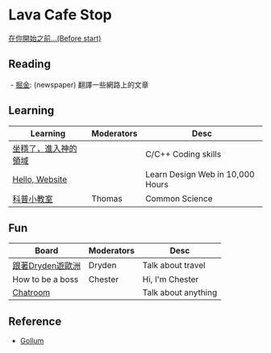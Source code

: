 # Lava Cafe Stop
[在你開始之前...(Before start)](Getting-Started.md)

## Reading

  - [掘金](https://github.com/xitu/gold-miner): (newspaper) 翻譯一些網路上的文章

## Learning
Learning       | Moderators     | Desc
-------------- | -------------  | -------------
[坐穩了，進入神的領域](programming/Home.md)  |  | C/C++ Coding skills
[Hello, Website](programming/web/Home.md) |  | Learn Design Web in 10,000 Hours
[科普小教室](common_science/Home.md)        |Thomas             | Common Science

## Fun
Board          |  Moderators    | Desc
------------   |  ------------- | -------------
[跟著Dryden遊歐洲](travel/Home.md)  |Dryden | Talk about travel
How to be a boss                  |Chester | Hi, I'm Chester
[Chatroom](chatroom/Home.md)      |        | Talk about anything

## Reference

  - [Gollum](https://github.com/gollum/gollum)
